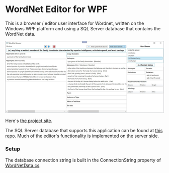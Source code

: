 # WordNet Editor for WPF

This is a browser / editor user interface for Wordnet, written on the Windows WPF platform and using a SQL Server database that contains the WordNet data.

![WordNet Editor screenshot](https://github.com/GregWickham/WordNet_Editor_WPF/blob/gh-pages/images/WordNet_browser_screenshot_1.jpg)

Here's [the project site](https://gregwickham.github.io/WordNet_Editor_WPF/).

The SQL Server database that supports this application can be found at [this repo](https://github.com/GregWickham/WordNet-MS-SQL).  Much of the editor's functionality is implemented on the server side.

### Setup

The database connection string is built in the ConnectionString property of [WordNetData.cs](https://github.com/GregWickham/WordNet_GUI/blob/master/WordNetLINQ/WordNetData.cs).


